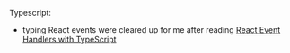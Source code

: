 Typescript:
- typing React events were cleared up for me after reading [React Event Handlers with TypeScript](https://www.carlrippon.com/React-event-handlers-with-typescript/)
